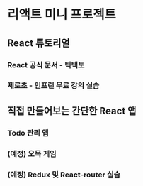 # 리액트 미니 프로젝트

## React 튜토리얼

### React 공식 문서 - 틱택토

### 제로초 - 인프런 무료 강의 실습

## 직접 만들어보는 간단한 React 앱

### Todo 관리 앱

### (예정) 오목 게임

### (예정) Redux 및 React-router 실습

